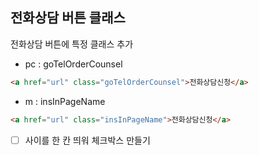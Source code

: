  
## 전화상담 버튼 클래스

전화상담 버튼에 특정 클래스 추가

- pc : goTelOrderCounsel

```html
<a href="url" class="goTelOrderCounsel">전화상담신청</a>
```

- m : insInPageName

```html
<a href="url" class="insInPageName">전화상담신청</a>
```
- [ ] 사이를 한 칸 띄워 체크박스 만들기

 
